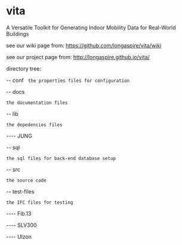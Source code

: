 # vita
A Versatile Toolkit for Generating Indoor Mobility Data for Real-World Buildings

see our wiki page from:
https://github.com/longaspire/vita/wiki

see our project page from:
http://longaspire.github.io/vita/
 
directory tree:

-- conf
  
  `the properties files for configuration`
  
-- docs

  `the documentation files`
  
-- lib

  `the depedencies files`
  
  ---- JUNG
  
-- sql

  `the sql files for back-end database setup`
  
-- src
  
  `the source code`
  
-- test-files
  
  `the IFC files for testing`
  
  ---- Fib.13
  
  ---- SLV300
  
  ---- Ulzon
